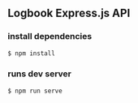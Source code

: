 ## Logbook Express.js API

### install dependencies

```sh
$ npm install
```

### runs dev server

```sh
$ npm run serve
```
